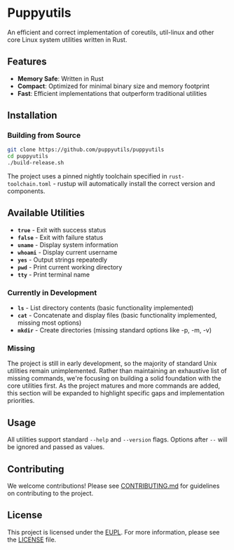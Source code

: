 # Puppyutils

An efficient and correct implementation of coreutils, util-linux and other core
Linux system utilities written in Rust.

## Features

- **Memory Safe**: Written in Rust
- **Compact**: Optimized for minimal binary size and memory footprint
- **Fast**: Efficient implementations that outperform traditional utilities

## Installation

### Building from Source

```bash
git clone https://github.com/puppyutils/puppyutils
cd puppyutils
./build-release.sh
```

The project uses a pinned nightly toolchain specified in `rust-toolchain.toml` -
rustup will automatically install the correct version and components.

## Available Utilities

- **`true`** - Exit with success status
- **`false`** - Exit with failure status
- **`uname`** - Display system information
- **`whoami`** - Display current username
- **`yes`** - Output strings repeatedly
- **`pwd`** - Print current working directory
- **`tty`** - Print terminal name

### Currently in Development

- **`ls`** - List directory contents (basic functionality implemented)
- **`cat`** - Concatenate and display files (basic functionality implemented,
  missing most options)
- **`mkdir`** - Create directories (missing standard options like -p, -m, -v)

### Missing

The project is still in early development, so the majority of standard Unix
utilities remain unimplemented. Rather than maintaining an exhaustive list of
missing commands, we're focusing on building a solid foundation with the core
utilities first. As the project matures and more commands are added, this
section will be expanded to highlight specific gaps and implementation
priorities.

## Usage

All utilities support standard `--help` and `--version` flags. Options after
`--` will be ignored and passed as values.

## Contributing

We welcome contributions! Please see [CONTRIBUTING.md](CONTRIBUTING.md) for
guidelines on contributing to the project.

## License

This project is licensed under the [EUPL](https://eupl.eu/). For more
information, please see the [LICENSE](LICENSE) file.
